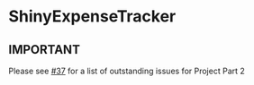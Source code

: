 # ShinyExpenseTracker
## IMPORTANT
Please see [#37](https://github.com/RostarSynergistics/ShinyExpenseTracker/issues/37) for a list of outstanding issues for Project Part 2
